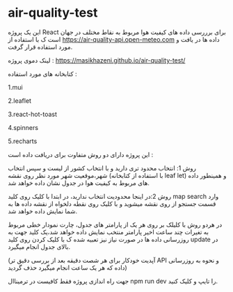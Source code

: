 # air-quality-test
 این یک پروژه  React برای برررسی داده های کیفیت هوا مربوط به نقاط مختلف در جهان است ک با استفاده از https://air-quality-api.open-meteo.com  داده ها در یافت و مورد استفاده قرار گرفت.

 لینک دموی پروژه :
 https://masikhazeni.github.io/air-quality-test/

 کتابخانه های مورد استفاده :
 
 1.mui

 2.leaflet

 3.react-hot-toast

 4.spinners

 5.recharts

 

این پروژه دارای دو روش متفاوت برای دریافت داده است :

روش 1: انتخاب محدود تری دارید و با انتخاب کشور از لیست و سپس انتخاب شهر،موقعیت شهر مورد نظر روی نقشه (با استفاده از کتابخانه leaf let) و همینطور داده های مربوط به کیفیت هوا در جدول نشان داده خواهد شد.

روش 2:در اینجا محدودیت انتخاب ندارید، در ابتدا با کلیک روی کلید map search وارد قسمت جستجو از روی نقشه میشوید و با کلیک روی نقطه دلخواه از نقشه داده ها به شما نمایش داده خواهد شد.

در هردو روش با کلیلک بر روی هر یک از پارامتر های جدول، چارت نمودار خطی مربوط به تغیرات چند ساعت اخیر پارامتر منتخب نمایش داده خواهد شد،یک کلید جهت به روزرسانی داده ها در صورت نیاز نیز تعبیه شده ک با کلیک کردن روی کلید update در بالای جدول انجام میگیرد.

(آپدیت خودکار برای هر شصت دقیقه بعد از بررسی دقیق تر API  و نحوه به روزرسانی داده که هر یک ساعت انجام میگیرد حذف گردید)

جهت راه اندازی پروژه فقط کافیست در ترمیناال npm run dev را تایپ و کلیک کنید.

